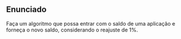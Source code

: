## Enunciado

Faça um algoritmo que possa entrar com o saldo de uma aplicação e forneça o novo saldo, considerando o reajuste de 1%.
